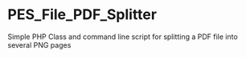 PES_File_PDF_Splitter
=====================

Simple PHP Class and command line script for splitting a PDF file into several PNG pages